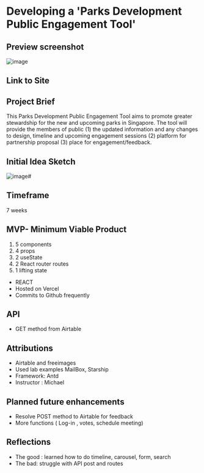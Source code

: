 # Developing a 'Parks Development Public Engagement Tool' 
## Preview screenshot
![image](https://github.com/user-attachments/assets/8e795d70-0b33-474c-bf6b-b132563872fa)


## Link to Site

## Project Brief
This Parks Development Public Engagement Tool aims to promote greater stewardship for the new and upcoming parks in Singapore. The tool will provide the members of public  (1) the updated information and any changes to design, timeline and upcoming engagement sessions (2) platform for partnership proposal (3) place for engagement/feedback. 

## Initial Idea Sketch
![image](https://github.com/user-attachments/assets/d583f174-71ba-4e1c-a201-86bc341157d0)# 

## Timeframe
7 weeks

## MVP- Minimum Viable Product
1. 5 components 
2. 4 props
3. 2 useState
4. 2 React router routes
5. 1 lifting state
- REACT
- Hosted on Vercel
- Commits to Github frequently
  
## API 
- GET method from Airtable

## Attributions
- Airtable and freeimages
- Used lab examples MailBox, Starship
- Framework: Antd
- Instructor : Michael

## Planned future enhancements
- Resolve POST method to Airtable for feedback
- More functions ( Log-in , votes, schedule meeting)

## Reflections
- The good : learned how to do timeline, carousel, form, search
- The bad: struggle with API post and routes
